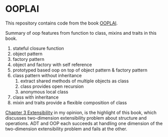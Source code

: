 # OOPLAI

This repository contains code from the book [OOPLAI](https://users.dcc.uchile.cl/~etanter/ooplai/index.html).

Summary of oop features from function to class, mixins and traits in this book.

1. stateful closure function
1. object pattern
1. factory pattern
1. object and factory with self reference
1. prototyped based oop on top of object pattern & factory pattern
1. class pattern without inheritance
    1. extract shared methods of multiple objects as class
    1. class provides open recursion
    1. anonymous local class
1. class with inheritance
1. mixin and traits provide a flexible composition of class

[Chapter 3 Extensibility](https://users.dcc.uchile.cl/~etanter/ooplai/adt-oo.html#%28part._.The_.Extensibility_.Problem%29) in my opinion, is the highlight of this book, which discusses two-dimension extensibility problem about structure and operations. ADT and OOP each succeeds at handling one dimension of the two-dimension extensibility problem and fails at the other.
